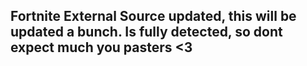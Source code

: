 ## Fortnite External Source updated, this will be updated a bunch. Is fully detected, so dont expect much you pasters <3

